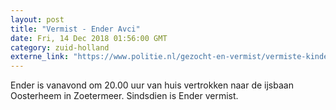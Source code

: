 ```yaml
---
layout: post
title: "Vermist - Ender Avci"
date: Fri, 14 Dec 2018 01:56:00 GMT
category: zuid-holland
externe_link: "https://www.politie.nl/gezocht-en-vermist/vermiste-kinderen/2018/december/ender-avci.html"
---
```


Ender is vanavond om 20.00 uur van huis vertrokken naar de ijsbaan Oosterheem in Zoetermeer. Sindsdien is Ender vermist.
